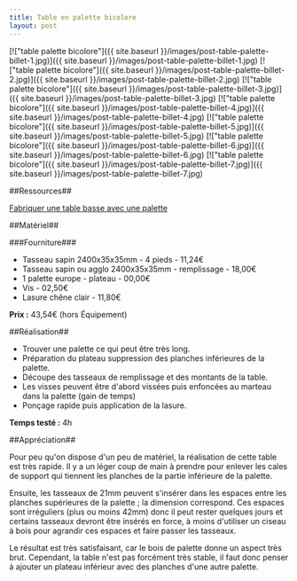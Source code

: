 ```yaml
---
title: Table en palette bicolore
layout: post
---
```


[!["table palette bicolore"]({{ site.baseurl }}/images/post-table-palette-billet-1.jpg)]({{ site.baseurl }}/images/post-table-palette-billet-1.jpg)
[!["table palette bicolore"]({{ site.baseurl }}/images/post-table-palette-billet-2.jpg)]({{ site.baseurl }}/images/post-table-palette-billet-2.jpg)
[!["table palette bicolore"]({{ site.baseurl }}/images/post-table-palette-billet-3.jpg)]({{ site.baseurl }}/images/post-table-palette-billet-3.jpg)
[!["table palette bicolore"]({{ site.baseurl }}/images/post-table-palette-billet-4.jpg)]({{ site.baseurl }}/images/post-table-palette-billet-4.jpg)
[!["table palette bicolore"]({{ site.baseurl }}/images/post-table-palette-billet-5.jpg)]({{ site.baseurl }}/images/post-table-palette-billet-5.jpg)
[!["table palette bicolore"]({{ site.baseurl }}/images/post-table-palette-billet-6.jpg)]({{ site.baseurl }}/images/post-table-palette-billet-6.jpg)
[!["table palette bicolore"]({{ site.baseurl }}/images/post-table-palette-billet-7.jpg)]({{ site.baseurl }}/images/post-table-palette-billet-7.jpg)

##Ressources##

[Fabriquer une table basse avec une palette](https://www.youtube.com/watch?v=-M2h8tLF-EA)

##Matériel##

###Fourniture###

 * Tasseau sapin 2400x35x35mm 			- 4 pieds		  - 11,24€	
 * Tasseau sapin ou agglo 2400x35x35mm 	- remplissage	  - 18,00€	
 * 1 palette europe						- plateau		  - 00,00€
 * Vis													  - 02,50€
 * Lasure chêne clair 							  		  - 11,80€

 **Prix :** 43,54€ (hors Équipement) 

##Réalisation##

 * Trouver une palette ce qui peut être très long.
 * Préparation du plateau suppression des planches inférieures de la palette.
 * Découpe des tasseaux de remplissage et des montants de la table.
 * Les visses peuvent être d'abord vissées puis enfoncées au marteau dans la palette (gain de temps)
 * Ponçage rapide puis application de la lasure.

 **Temps testé :** 4h 

##Appréciation##

Pour peu qu'on dispose d'un peu de matériel, la réalisation de cette table est très rapide. Il y a un léger coup de main à prendre pour enlever les cales de support qui tiennent les planches de la partie inférieure de la palette.

Ensuite, les tasseaux de 21mm peuvent s'insérer dans les espaces entre les planches supérieures de la palette ; la dimension correspond. Ces espaces sont irréguliers (plus ou moins 42mm) donc il peut rester quelques jours et certains tasseaux devront être insérés en force, à moins d'utiliser un ciseau à bois pour agrandir ces espaces et faire passer les tasseaux.

Le résultat est très satisfaisant, car le bois de palette donne un aspect très brut. Cependant, la table n'est pas forcément très stable, il faut donc penser à ajouter un plateau inférieur avec des planches d'une autre palette.



